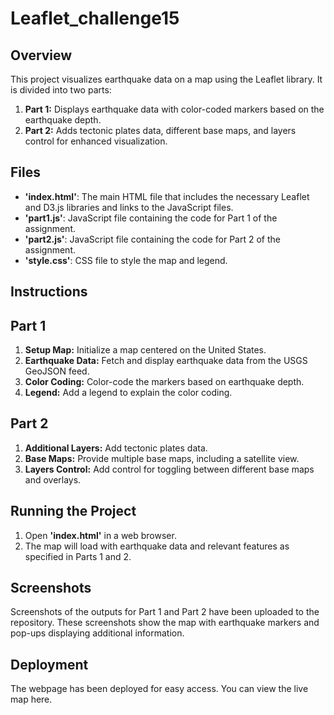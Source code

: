 # Leaflet_challenge15

## Overview
This project visualizes earthquake data on a map using the Leaflet library. It is divided into two parts:

1. **Part 1:** Displays earthquake data with color-coded markers based on the earthquake depth.
2. **Part 2:** Adds tectonic plates data, different base maps, and layers control for enhanced visualization.

## Files
- **'index.html'**: The main HTML file that includes the necessary Leaflet and D3.js libraries and links to the JavaScript files.
- **'part1.js'**: JavaScript file containing the code for Part 1 of the assignment.
- **'part2.js'**: JavaScript file containing the code for Part 2 of the assignment.
- **'style.css'**: CSS file to style the map and legend.
  
## Instructions
## Part 1
1. **Setup Map:** Initialize a map centered on the United States.
2. **Earthquake Data:** Fetch and display earthquake data from the USGS GeoJSON feed.
3. **Color Coding:** Color-code the markers based on earthquake depth.
4. **Legend:** Add a legend to explain the color coding.

## Part 2
1. **Additional Layers:** Add tectonic plates data.
2. **Base Maps:** Provide multiple base maps, including a satellite view.
3. **Layers Control:** Add control for toggling between different base maps and overlays.

## Running the Project
1. Open **'index.html'** in a web browser.
2. The map will load with earthquake data and relevant features as specified in Parts 1 and 2.

## Screenshots
Screenshots of the outputs for Part 1 and Part 2 have been uploaded to the repository. These screenshots show the map with earthquake markers and pop-ups displaying additional information.

## Deployment
The webpage has been deployed for easy access. You can view the live map here.
